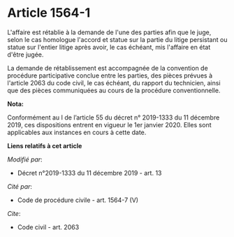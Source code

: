 # Article 1564-1

L'affaire est rétablie à la demande de l'une des parties afin que le juge, selon le cas homologue l'accord et statue sur la
partie du litige persistant ou statue sur l'entier litige après avoir, le cas échéant, mis l'affaire en état d'être jugée.

La demande de rétablissement est accompagnée de la convention de procédure participative conclue entre les parties, des
pièces prévues à l'article 2063 du code civil, le cas échéant, du rapport du technicien, ainsi que des pièces communiquées au
cours de la procédure conventionnelle.

**Nota:**

Conformément au I de l’article 55 du décret n° 2019-1333 du 11 décembre 2019, ces dispositions entrent en vigueur le 1er
janvier 2020. Elles sont applicables aux instances en cours à cette date.

**Liens relatifs à cet article**

_Modifié par_:

  - Décret n°2019-1333 du 11 décembre 2019 - art. 13

_Cité par_:

  - Code de procédure civile - art. 1564-7 (V)

_Cite_:

  - Code civil - art. 2063
